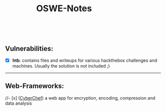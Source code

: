 <h1 style="margin:20%">OSWE-Notes</h1>

## Vulnerabilities:
- [x] **htb**: contains files and writeups for various hackthebox challenges and machines. Usually the solution is not included ;) <br/>
------------------------------------------------------------------------------------------
## Web-Frameworks:

//- [x] ([CyberChef](https://cyberchef.cybertap.ch)) a web app for encryption, encoding, compression and data analysis

